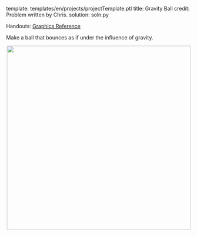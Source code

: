 template: templates/en/projects/projectTemplate.ptl
title: Gravity Ball
credit: Problem written by Chris.
solution: soln.py

Handouts: [Graphics Reference]({{pathToRoot}}en/resources/graphics.html)<br/>

Make a ball that bounces as if under the influence of gravity.


<center>
<img style="width:500px" src="{{pathToRoot}}img/projects/gravityBall/demo.png">	
</center>
